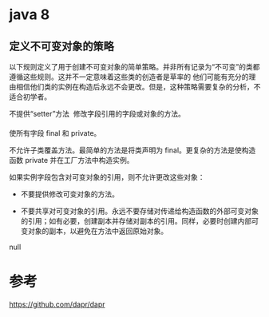 #  java 8

## 定义不可变对象的策略

以下规则定义了用于创建不可变对象的简单策略。并非所有记录为“不可变”的类都遵循这些规则。这并不一定意味着这些类的创造者是草率的 他们可能有充分的理由相信他们类的实例在构造后永远不会更改。但是，这种策略需要复杂的分析，不适合初学者。

不提供“setter”方法  修改字段引用的字段或对象的方法。

使所有字段 final 和 private。

不允许子类覆盖方法。最简单的方法是将类声明为 final。更复杂的方法是使构造函数 private 并在工厂方法中构造实例。

如果实例字段包含对可变对象的引用，则不允许更改这些对象：

* 不要提供修改可变对象的方法。

* 不要共享对可变对象的引用。永远不要存储对传递给构造函数的外部可变对象的引用；如有必要，创建副本并存储对副本的引用。同样，必要时创建内部可变对象的副本，以避免在方法中返回原始对象。

null


##

## 




# 参考

https://github.com/dapr/dapr